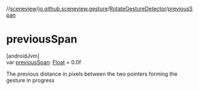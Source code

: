 //[sceneview](../../../index.md)/[io.github.sceneview.gesture](../index.md)/[RotateGestureDetector](index.md)/[previousSpan](previous-span.md)

# previousSpan

[androidJvm]\
var [previousSpan](previous-span.md): [Float](https://kotlinlang.org/api/latest/jvm/stdlib/kotlin/-float/index.html) = 0.0f

The previous distance in pixels between the two pointers forming the gesture in progress
